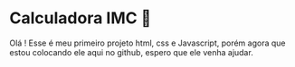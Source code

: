 # Calculadora IMC 📱

Olá ! Esse é meu primeiro projeto html, css e Javascript, porém agora que estou colocando ele aqui no github, espero que ele venha ajudar.